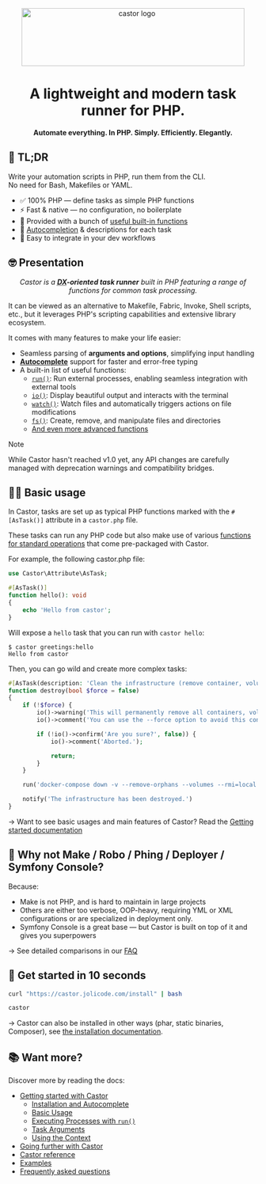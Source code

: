 <div align="center">
    <img width="450" height="117" src="https://jolicode.com/media/original/castor-logo-line.svg?cool" alt="castor logo" />
</div>

<h1 align="center">
    A lightweight and modern task runner for PHP.
</h1>

<div align="center">
    <strong>Automate everything. In PHP. Simply. Efficiently. Elegantly.</strong>
</div>

## 🚀 TL;DR

Write your automation scripts in PHP, run them from the CLI.<br/>
No need for Bash, Makefiles or YAML.<br/>

* ✅ 100% PHP — define tasks as simple PHP functions
* ⚡ Fast & native — no configuration, no boilerplate
* 🔧 Provided with a bunch of [useful built-in functions](reference.md)
* 🧠 [Autocompletion](going-further/interacting-with-castor/autocomplete.md) & descriptions for each task
* 🧰 Easy to integrate in your dev workflows

## 🤓 Presentation

<p align="center">
    <i>Castor is a <strong><abbr title="Developer eXperience">DX</abbr>-oriented task
    runner</strong> built in PHP featuring a range of functions for common task processing.</i>
</p>

It can be viewed as an alternative to Makefile, Fabric, Invoke, Shell scripts,
etc., but it leverages PHP's scripting capabilities and extensive library ecosystem.

It comes with many features to make your life easier:

* Seamless parsing of **arguments and options**, simplifying input handling
* **[Autocomplete](https://castor.jolicode.com/going-further/interacting-with-castor/autocomplete)** support for faster and error-free typing
* A built-in list of useful functions:
    * [`run()`](https://castor.jolicode.com/getting-started/run/#the-run-function): Run external processes, enabling seamless integration with external tools
    * [`io()`](https://castor.jolicode.com/going-further/helpers/console-and-io/#the-io-function): Display beautiful output and interacts with the terminal
    * [`watch()`](https://castor.jolicode.com/going-further/helpers/watch/): Watch files and automatically triggers actions on file modifications
    * [`fs()`](https://castor.jolicode.com/going-further/helpers/filesystem/#the-fs-function): Create, remove, and manipulate files and directories
    * [And even more advanced functions](https://castor.jolicode.com/reference/)

> [!NOTE]
> While Castor hasn't reached v1.0 yet, any API changes are carefully managed with
> deprecation warnings and compatibility bridges.

## 🧑‍🔬 Basic usage

In Castor, tasks are set up as typical PHP functions marked with the `#[AsTask()]` attribute in a `castor.php` file.

These tasks can run any PHP code but also make use of various [functions for standard operations](https://castor.jolicode.com/reference/) that come pre-packaged with Castor.

For example, the following castor.php file:

```php
use Castor\Attribute\AsTask;

#[AsTask()]
function hello(): void
{
    echo 'Hello from castor';
}
```

Will expose a `hello` task that you can run with `castor hello`:

```shell
$ castor greetings:hello
Hello from castor
```

Then, you can go wild and create more complex tasks:

```php
#[AsTask(description: 'Clean the infrastructure (remove container, volume, networks)')]
function destroy(bool $force = false)
{
    if (!$force) {
        io()->warning('This will permanently remove all containers, volumes, networks... created for this project.');
        io()->comment('You can use the --force option to avoid this confirmation.');

        if (!io()->confirm('Are you sure?', false)) {
            io()->comment('Aborted.');

            return;
        }
    }

    run('docker-compose down -v --remove-orphans --volumes --rmi=local');

    notify('The infrastructure has been destroyed.')
}
```

→ Want to see basic usages and main features of Castor? Read the [Getting started documentation](https://castor.jolicode.com/getting-started/)

## 🤔 Why not Make / Robo / Phing / Deployer / Symfony Console?

Because:

* Make is not PHP, and is hard to maintain in large projects
* Others are either too verbose, OOP-heavy, requiring YML or XML configurations or are specialized in deployment only.
* Symfony Console is a great base — but Castor is built on top of it and gives you superpowers

→ See detailed comparisons in our [FAQ](https://castor.jolicode.com/faq/)

## 🧰 Get started in 10 seconds

```bash
curl "https://castor.jolicode.com/install" | bash

castor
```

→ Castor can also be installed in other ways (phar, static binaries, Composer), see [the installation documentation](https://castor.jolicode.com/getting-started/installation/).

## 📚 Want more?

Discover more by reading the docs:

* [Getting started with Castor](https://castor.jolicode.com/getting-started/)
  * [Installation and Autocomplete](https://castor.jolicode.com/getting-started/installation/)
  * [Basic Usage](https://castor.jolicode.com/getting-started/basic-usage/)
  * [Executing Processes with `run()`](https://castor.jolicode.com/getting-started/run/)
  * [Task Arguments](https://castor.jolicode.com/getting-started/arguments)
  * [Using the Context](https://castor.jolicode.com/getting-started/context)
* [Going further with Castor](https://castor.jolicode.com/going-further/)
* [Castor reference](https://castor.jolicode.com/reference/)
* [Examples](https://castor.jolicode.com/examples/)
* [Frequently asked questions](https://castor.jolicode.com/faq/)
